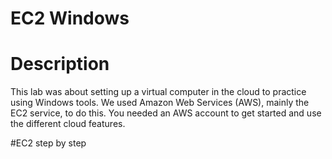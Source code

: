 # EC2 Windows 
# Description 
This lab was about setting up a virtual computer in the cloud to practice using Windows tools. We used Amazon Web Services (AWS), mainly the EC2 service, to do this. You needed an AWS account to get started and use the different cloud features. 

#EC2 step by step 
